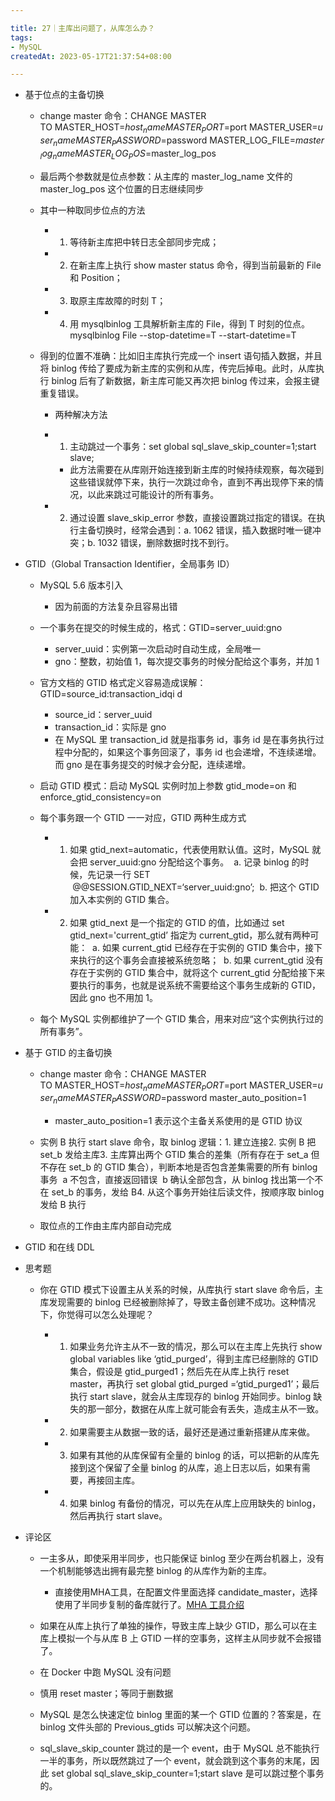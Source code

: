 ```yaml
---

title: 27｜主库出问题了，从库怎么办？
tags:
- MySQL
createdAt: 2023-05-17T21:37:54+08:00

---
```


- 基于位点的主备切换

  - change master 命令：CHANGE MASTER TO MASTER_HOST=$host_name MASTER_PORT=$port MASTER_USER=$user_name MASTER_PASSWORD=$password MASTER_LOG_FILE=$master_log_name MASTER_LOG_POS=$master_log_pos  
  - 最后两个参数就是位点参数：从主库的 master_log_name 文件的 master_log_pos 这个位置的日志继续同步
  - 其中一种取同步位点的方法

    - 1. 等待新主库把中转日志全部同步完成；
    - 2. 在新主库上执行 show master status 命令，得到当前最新的 File 和 Position；
    - 3. 取原主库故障的时刻 T；
    - 4. 用 mysqlbinlog 工具解析新主库的 File，得到 T 时刻的位点。mysqlbinlog File --stop-datetime=T --start-datetime=T

  - 得到的位置不准确：比如旧主库执行完成一个 insert 语句插入数据，并且将 binlog 传给了要成为新主库的实例和从库，传完后掉电。此时，从库执行 binlog 后有了新数据，新主库可能又再次把 binlog 传过来，会报主键重复错误。

    - 两种解决方法
    - 1. 主动跳过一个事务：set global sql_slave_skip_counter=1;start slave;

      - 此方法需要在从库刚开始连接到新主库的时候持续观察，每次碰到这些错误就停下来，执行一次跳过命令，直到不再出现停下来的情况，以此来跳过可能设计的所有事务。

    - 2. 通过设置 slave_skip_error 参数，直接设置跳过指定的错误。在执行主备切换时，经常会遇到：a. 1062 错误，插入数据时唯一键冲突；b. 1032 错误，删除数据时找不到行。

- GTID（Global Transaction Identifier，全局事务 ID）

  - MySQL 5.6 版本引入

    - 因为前面的方法复杂且容易出错

  - 一个事务在提交的时候生成的，格式：GTID=server_uuid:gno

    - server_uuid：实例第一次启动时自动生成，全局唯一
    - gno：整数，初始值 1，每次提交事务的时候分配给这个事务，并加 1

  - 官方文档的 GTID 格式定义容易造成误解：GTID=source_id:transaction_idqi d

    - source_id：server_uuid
    - transaction_id：实际是 gno
    - 在 MySQL 里 transaction_id 就是指事务 id，事务 id 是在事务执行过程中分配的，如果这个事务回滚了，事务 id 也会递增，不连续递增。而 gno 是在事务提交的时候才会分配，连续递增。

  - 启动 GTID 模式：启动 MySQL 实例时加上参数 gtid_mode=on 和 enforce_gtid_consistency=on
  - 每个事务跟一个 GTID 一一对应，GTID 两种生成方式

    - 1. 如果 gtid_next=automatic，代表使用默认值。这时，MySQL 就会把 server_uuid:gno 分配给这个事务。  a. 记录 binlog 的时候，先记录一行 SET   @@SESSION.GTID_NEXT=‘server_uuid:gno’;  b. 把这个 GTID 加入本实例的 GTID 集合。
    - 2. 如果 gtid_next 是一个指定的 GTID 的值，比如通过 set gtid_next='current_gtid’ 指定为 current_gtid，那么就有两种可能：  a. 如果 current_gtid 已经存在于实例的 GTID 集合中，接下来执行的这个事务会直接被系统忽略；  b. 如果 current_gtid 没有存在于实例的 GTID 集合中，就将这个 current_gtid 分配给接下来要执行的事务，也就是说系统不需要给这个事务生成新的 GTID，因此 gno 也不用加 1。

  - 每个 MySQL 实例都维护了一个 GTID 集合，用来对应“这个实例执行过的所有事务”。

- 基于 GTID 的主备切换

  - change master 命令：CHANGE MASTER TO MASTER_HOST=$host_name MASTER_PORT=$port MASTER_USER=$user_name MASTER_PASSWORD=$password master_auto_position=1 

    - master_auto_position=1 表示这个主备关系使用的是 GTID 协议

  - 实例 B 执行 start slave 命令，取 binlog 逻辑：1. 建立连接2. 实例 B 把 set_b 发给主库3. 主库算出两个 GTID 集合的差集（所有存在于 set_a 但不存在 set_b 的 GTID 集合），判断本地是否包含差集需要的所有 binlog 事务  a 不包含，直接返回错误  b 确认全部包含，从 binlog 找出第一个不在 set_b 的事务，发给 B4. 从这个事务开始往后读文件，按顺序取 binlog 发给 B 执行
  - 取位点的工作由主库内部自动完成

- GTID 和在线 DDL
- 思考题

  - 你在 GTID 模式下设置主从关系的时候，从库执行 start slave 命令后，主库发现需要的 binlog 已经被删除掉了，导致主备创建不成功。这种情况下，你觉得可以怎么处理呢？

    - 1. 如果业务允许主从不一致的情况，那么可以在主库上先执行 show global variables like ‘gtid_purged’，得到主库已经删除的 GTID 集合，假设是 gtid_purged1；然后先在从库上执行 reset master，再执行 set global gtid_purged =‘gtid_purged1’；最后执行 start slave，就会从主库现存的 binlog 开始同步。binlog 缺失的那一部分，数据在从库上就可能会有丢失，造成主从不一致。
    - 2. 如果需要主从数据一致的话，最好还是通过重新搭建从库来做。
    - 3. 如果有其他的从库保留有全量的 binlog 的话，可以把新的从库先接到这个保留了全量 binlog 的从库，追上日志以后，如果有需要，再接回主库。
    - 4. 如果 binlog 有备份的情况，可以先在从库上应用缺失的 binlog，然后再执行 start slave。

- 评论区

  - 一主多从，即使采用半同步，也只能保证 binlog 至少在两台机器上，没有一个机制能够选出拥有最完整 binlog 的从库作为新的主库。

    - 直接使用MHA工具，在配置文件里面选择 candidate_master，选择使用了半同步复制的备库就行了。[MHA 工具介绍](https://www.cnblogs.com/--smile/p/11475380.html)

  - 如果在从库上执行了单独的操作，导致主库上缺少 GTID，那么可以在主库上模拟一个与从库 B 上 GTID 一样的空事务，这样主从同步就不会报错了。
  - 在 Docker 中跑 MySQL 没有问题
  - 慎用 reset master；等同于删数据
  - MySQL 是怎么快速定位 binlog 里面的某一个 GTID 位置的？答案是，在 binlog 文件头部的 Previous_gtids 可以解决这个问题。
  - sql_slave_skip_counter 跳过的是一个 event，由于 MySQL 总不能执行一半的事务，所以既然跳过了一个 event，就会跳到这个事务的末尾，因此 set global sql_slave_skip_counter=1;start slave 是可以跳过整个事务的。
